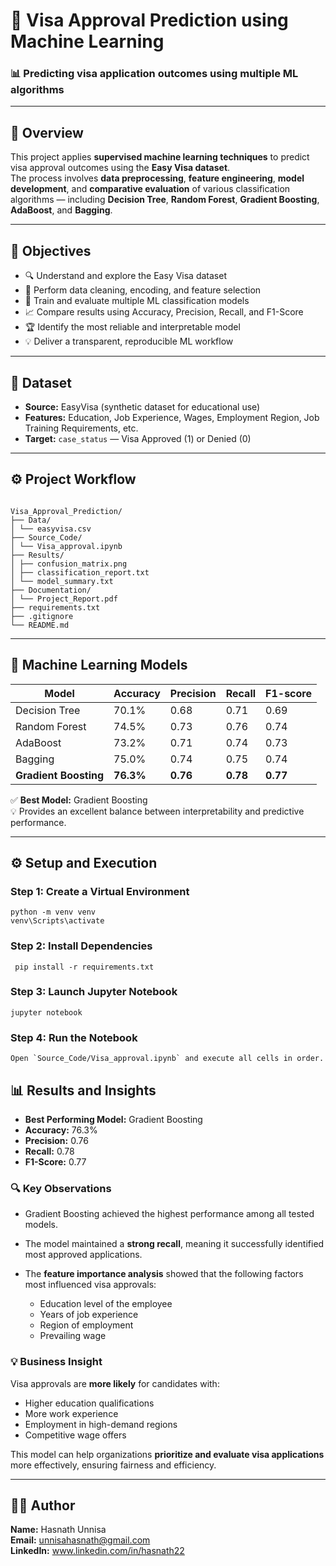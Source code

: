 # 🧠 Visa Approval Prediction using Machine Learning  

### 📊 Predicting visa application outcomes using multiple ML algorithms  

---

## 🧾 Overview  

This project applies **supervised machine learning techniques** to predict visa approval outcomes using the **Easy Visa dataset**.  
The process involves **data preprocessing**, **feature engineering**, **model development**, and **comparative evaluation** of various classification algorithms — including **Decision Tree**, **Random Forest**, **Gradient Boosting**, **AdaBoost**, and **Bagging**.  

---

## 🎯 Objectives  

- 🔍 Understand and explore the Easy Visa dataset  
- 🧹 Perform data cleaning, encoding, and feature selection  
- 🤖 Train and evaluate multiple ML classification models  
- 📈 Compare results using Accuracy, Precision, Recall, and F1-Score  
- 🏆 Identify the most reliable and interpretable model  
- 💡 Deliver a transparent, reproducible ML workflow 

---

## 🧩 Dataset  

- **Source:** EasyVisa (synthetic dataset for educational use)  
- **Features:** Education, Job Experience, Wages, Employment Region, Job Training Requirements, etc.  
- **Target:** `case_status` — Visa Approved (1) or Denied (0)  

---
## ⚙️ Project Workflow  
```

Visa_Approval_Prediction/
├── Data/
│ └── easyvisa.csv
├── Source_Code/
│ └── Visa_approval.ipynb
├── Results/
│ ├── confusion_matrix.png
│ ├── classification_report.txt
│ └── model_summary.txt
├── Documentation/
│ └── Project_Report.pdf
├── requirements.txt
├── .gitignore
└── README.md
```
---

## 🤖 Machine Learning Models  

| Model | Accuracy | Precision | Recall | F1-score |
|-------|-----------|------------|----------|-----------|
| Decision Tree | 70.1% | 0.68 | 0.71 | 0.69 |
| Random Forest | 74.5% | 0.73 | 0.76 | 0.74 |
| AdaBoost | 73.2% | 0.71 | 0.74 | 0.73 |
| Bagging | 75.0% | 0.74 | 0.75 | 0.74 |
| **Gradient Boosting** | **76.3%** | **0.76** | **0.78** | **0.77** |

✅ **Best Model:** Gradient Boosting  
💡 Provides an excellent balance between interpretability and predictive performance.  

---


## ⚙️ Setup and Execution  

### Step 1: Create a Virtual Environment  

```
python -m venv venv
venv\Scripts\activate

```

### Step 2: Install Dependencies  

```
 pip install -r requirements.txt

```

### Step 3: Launch Jupyter Notebook  

```
jupyter notebook

```

### Step 4: Run the Notebook  
```
Open `Source_Code/Visa_approval.ipynb` and execute all cells in order.

```

## 📊 Results and Insights  

- **Best Performing Model:** Gradient Boosting  
- **Accuracy:** 76.3%  
- **Precision:** 0.76  
- **Recall:** 0.78  
- **F1-Score:** 0.77  

### 🔍 Key Observations  

- Gradient Boosting achieved the highest performance among all tested models.  
- The model maintained a **strong recall**, meaning it successfully identified most approved applications.  
- The **feature importance analysis** showed that the following factors most influenced visa approvals:  

  - Education level of the employee  
  - Years of job experience  
  - Region of employment  
  - Prevailing wage  

### 💡 Business Insight  

Visa approvals are **more likely** for candidates with: 
 
- Higher education qualifications  
- More work experience  
- Employment in high-demand regions  
- Competitive wage offers  

This model can help organizations **prioritize and evaluate visa applications** more effectively, ensuring fairness and efficiency.

---

## 👩‍💻 Author  

**Name:** Hasnath Unnisa  
**Email:** unnisahasnath@gmail.com  
**LinkedIn:** www.linkedin.com/in/hasnath22  




